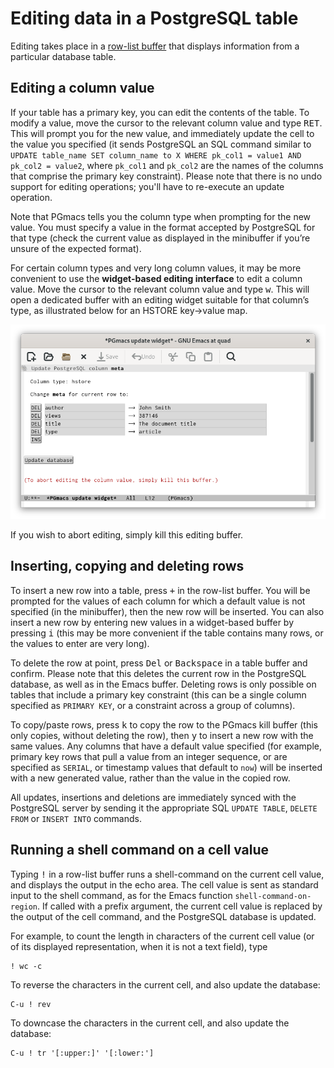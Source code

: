 # Editing data in a PostgreSQL table

Editing takes place in a [row-list buffer](row-list.md) that displays information from a particular
database table.


## Editing a column value

If your table has a primary key, you can edit the contents of the table. To modify a value, move the
cursor to the relevant column value and type <kbd>RET</kbd>. This will prompt you for the new value, and
immediately update the cell to the value you specified (it sends PostgreSQL an SQL command similar
to `UPDATE table_name SET column_name to X WHERE pk_col1 = value1 AND pk_col2 = value2`, where
`pk_col1` and `pk_col2` are the names of the columns that comprise the primary key constraint).
Please note that there is no undo support for editing operations; you'll have to re-execute an
update operation.

Note that PGmacs tells you the column type when prompting for the new value. You must specify a
value in the format accepted by PostgreSQL for that type (check the current value as displayed in the
minibuffer if you’re unsure of the expected format).

For certain column types and very long column values, it may be more convenient to use the
**widget-based editing interface** to edit a column value. Move the cursor to the relevant column
value and type <kbd>w</kbd>. This will open a dedicated buffer with an editing widget suitable for
that column’s type, as illustrated below for an HSTORE key->value map.

![Screenshot of hstore editing widget](img/screenshot-widget-hstore.png)

If you wish to abort editing, simply kill this editing buffer.


## Inserting, copying and deleting rows

To insert a new row into a table, press <kbd>+</kbd> in the row-list buffer. You will be prompted
for the values of each column for which a default value is not specified (in the minibuffer), then
the new row will be inserted. You can also insert a new row by entering new values in a widget-based
buffer by pressing <kbd>i</kbd> (this may be more convenient if the table contains many rows, or the
values to enter are very long).

To delete the row at point, press <kbd>Del</kbd> or <kbd>Backspace</kbd> in a table buffer and
confirm. Please note that this deletes the current row in the PostgreSQL database, as well as in the
Emacs buffer. Deleting rows is only possible on tables that include a primary key constraint (this
can be a single column specified as `PRIMARY KEY`, or a constraint across a group of columns).

To copy/paste rows, press <kbd>k</kbd> to copy the row to the PGmacs kill buffer (this only copies,
without deleting the row), then <kbd>y</kbd> to insert a new row with the same values. Any columns
that have a default value specified (for example, primary key rows that pull a value from an integer
sequence, or are specified as `SERIAL`, or timestamp values that default to `now`) will be inserted
with a new generated value, rather than the value in the copied row.

All updates, insertions and deletions are immediately synced with the PostgreSQL server by sending it
the appropriate SQL `UPDATE TABLE`, `DELETE FROM` or `INSERT INTO` commands.



## Running a shell command on a cell value

Typing <kbd>!</kbd> in a row-list buffer runs a shell-command on the current cell value, and
displays the output in the echo area. The cell value is sent as standard input to the shell command,
as for the Emacs function `shell-command-on-region`. If called with a prefix argument, the current
cell value is replaced by the output of the cell command, and the PostgreSQL database is updated.

For example, to count the length in characters of the current cell value (or of its displayed
representation, when it is not a text field), type

```shell
! wc -c
```

To reverse the characters in the current cell, and also update the database:

```shell
C-u ! rev
```

To downcase the characters in the current cell, and also update the database:

```shell
C-u ! tr '[:upper:]' '[:lower:']
```

